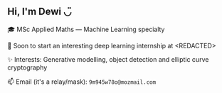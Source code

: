 ## Hi, I'm Dewi ◡̈

🎓 MSc Applied Maths — Machine Learning specialty

🚀 Soon to start an interesting deep learning internship at \<REDACTED>

✨ Interests: Generative modelling, object detection and elliptic curve cryptography

📫 Email (it's a relay/mask): `9m945w78o@mozmail.com`